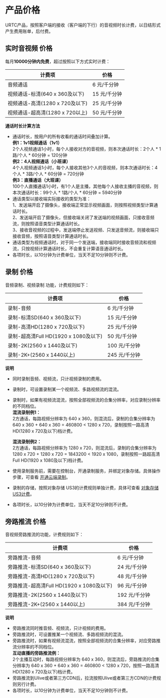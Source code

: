 # 产品价格

URTC产品，按照客户端的接收（客户端的下行）的音视频时长计费，以日结形式产生费用账单，后付费。    

## 实时音视频 价格

每月**10000分钟内免费**，超过按照以下方式实时计费：

|计费项 | 价格 |
| - | - |
|音频通话 | 6 元/千分钟  |
|视频通话-标清(640 x 360及以下) | 15 元/千分钟  |
|视频通话-高清(1280 x 720及以下)  | 25 元/千分钟  |
|视频通话-超高清(1280 x 720以上) | 50 元/千分钟  |

**通话时长计算方法**  

 -  通话时长，按用户的所有收看的通话时间叠加计算。  
**例1：1v1视频通话（1v1）**  
    2个人视频通话1小时，每个人接收对方的音视频，则本次通话时长：2个人 * 1路/个人 * 60分钟 = 120分钟   
**例2：4人视频通话（小班课）**  
    4个人视频通话1小时，每个人接收其他3个人的音视频，则本次通话时长：4个人 * 3路/个人 * 60分钟 = 720分钟   
**例3：直播通话（大班课）**      
    100个人直播通话1小时，有1个人是主播，其他每个人接收主播的音视频，则本次通话时长：99个人 * 1路/个人 * 60分钟 = 5940分钟  
 -  通话类型以接收端实际接收的类型为准：   
1、发送端开启了摄像头，接收端正常显示视频画面，则按照视频类型计算通话时长。  
2、发送端开启了摄像头，但接收端关闭了发送端的视频画面，只接收音频流，则按照语音类型计算通话时长。  
3、接收音视频的过程中，发送端停止发送视频、只发送音频流，则接收端只接收音频，按照语音类型计算通话时长。
 -  通话类型为视频通话时，对于同一个发送端，接收端同时接收音频流和视频流，只按视频计算通话时长，不会重复计算语音通话时长。
 -  各项时长，以10分钟为计费单位，当天不足10分钟则不计费。

## 录制 价格

音频录制、视频录制 功能，计费规则如下： 

|计费项                           | 价格                                                                  |
| --------------------------- | ----------------------------------------------------------------------- |
|录制-音频                            | 6 元/千分钟                                                              |
|录制-标清SD(640 x 360及以下)            | 15 元/千分钟                                                             |
|录制-高清HD(1280 x 720及以下)           | 25 元/千分钟                                                             |
|录制-超高清Full HD(1920 x 1080及以下)   | 50 元/千分钟                                                             |
|录制-2K(2560 x 1440及以下)             | 100 元/千分钟                                                             |
|录制-2K+(2560 x 1440以上)              | 245 元/千分钟                                                             |

**说明** 

 -  同时录制音频、视频流，只计视频录制的费用。 
 -  录制时，可设置录制某一个视频流、多路视频流的混流。
 -  录制时，如果有视频流混流，按照全部视频流的合集分辨率，对应录制分辨率的不同档位。    
    **混流录制例1：**    
    2方通话，每路视频分辨率为 640 x 360，则混流后，录制的合集分辨率为  640 x 360 +  640 x 360 = 460800 < 1280 x 720，录制按照一路高清HD(1280 x 720及以下)档计费。    
    
    **混流录制例2：**    
    2方通话，每路视频分辨率为 1280 x 720，则混流后，录制的合集分辨率为 1280 x 720 +  1280 x 720 = 1843200 < 1920 x 1080，录制按照一路超高清Full HD(1920 x 1080及以下)档计费。
    
 -  使用录制服务前，需要在控制台，开通录制服务，并绑定对象存储。具体操作步骤，可查看 [开通云端录制](urtc/cloudRecord/index)。
 -  录制的存储，按照对象存储 US3的计费规则单独计费，具体可查看 [对象存储 US3计费](https://docs.ucloud.cn/ufile/bill/new)。
 -  各项时长，以10分钟为计费单位，当天不足10分钟则不计费。
 
## 旁路推流 价格

音视频旁路推流的功能，计费规则如下：

|计费项 | 价格 |
| -| - |
|旁路推流-音频                            | 6 元/千分钟                                                              |
|旁路推流-标清SD(640 x 360及以下)          | 24 元/千分钟                                                             |
|旁路推流-高清HD(1280 x 720及以下)         | 48 元/千分钟                                                             |
|旁路推流-超高清Full HD(1920 x 1080及以下) | 96 元/千分钟                                                             |
|旁路推流-2K(2560 x 1440及以下)           | 192 元/千分钟                                                             |
|旁路推流-2K+(2560 x 1440以上)            | 384 元/千分钟                                                             |

**说明** 

 -  旁路推流同时推音频、视频流，只计视频的费用。 
 -  旁路推流时，可设置推某一个视频流、多路视频流的混流。
 -  旁路推流时，如果有视频流混流，按照全部视频流的合集分辨率，对应旁路推流分辨率的不同档位。    
    **互动直播的旁路推流例：**    
    2个主播互动时，每路视频分辨率为 640 x 360，则混流后，旁路推流的合集分辨率为  640 x 360 +  640 x 360 = 460800  < 1280 x 720，按照一路高清HD(1280 x 720及以下)档计费。 
 -  旁路推流到Ulive或者第三方CDN后，拉流按照Ulive或者第三方CDN的计费规则另行计费。
 -  各项时长，以10分钟为计费单位，当天不足10分钟则不计费。
 
 
 
